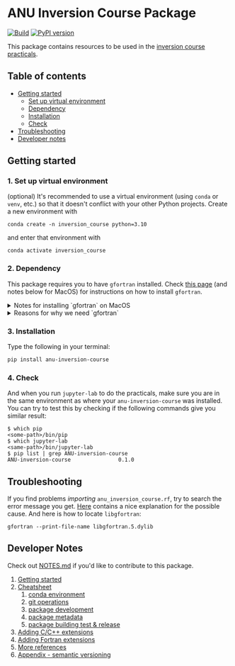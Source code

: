 # ANU Inversion Course Package

[![Build](https://github.com/anu-ilab/ANUInversionCourse/actions/workflows/build_wheels.yml/badge.svg?branch=main)](https://github.com/anu-ilab/ANUInversionCourse/actions/workflows/build_wheels.yml)
[![PyPI version](https://badge.fury.io/py/ANU-inversion-course.svg)](https://badge.fury.io/py/ANU-inversion-course)

This package contains resources to be used in the [inversion course practicals](https://github.com/anu-ilab/JupyterPracticals).

## Table of contents
- [Getting started](README.md#getting-started)
  - [Set up virtual environment](README.md#1-set-up-virtual-environment)
  - [Dependency](README.md#2-dependency)
  - [Installation](README.md#3-installation)
  - [Check](README.md#4-check)
- [Troubleshooting](README.md#troubleshooting)
- [Developer notes](README.md#developer-notes)

## Getting started

### 1. Set up virtual environment
(optional) It's recommended to use a virtual environment (using `conda` or `venv`, etc.) so that it doesn't conflict with your other Python projects. Create a new environment with 
```console
conda create -n inversion_course python=3.10
``` 
and enter that environment with 
```console
conda activate inversion_course
```

### 2. Dependency

This package requires you to have `gfortran` installed. Check [this page](https://fortran-lang.org/learn/os_setup/install_gfortran) (and notes below for MacOS) for instructions on how to install `gfortran`.

<details>
  <summary>Notes for installing `gfortran` on MacOS</summary>

  Make sure you have `xcode` installed (from App Store), and then the command line tools installed by opening terminal and typing in:
  ```console
  xcode-select --install
  ```

  *For M1 chip*: if you've set up a conda environment, then another option is to install `gfortran` using `conda`:
  ```console
  conda install -c conda-forge gfortran
  ```
  The `gfortran` version is updated (`gfortran-11`) for M1 chip but not for the Intel one (as per [this](https://anaconda.org/conda-forge/gfortran))

</details>

<details>
  <summary>Reasons for why we need `gfortran`</summary>

- A *Fortran compiler* is needed for MacOS to build C/Fortran libraries from source, as [wheels](https://packaging.python.org/en/latest/glossary/#term-Wheel) are not provided for MacOS due to a problem described [here](https://github.com/lanl/ExactPack/issues/2). 
- Fortran libraries (`libgfortran.5.dylib`) is also needed for other operating systems. Otherwise `anu_inversion_course.rf` will fail to import.
  
</details>

### 3. Installation
Type the following in your terminal:

```bash
pip install anu-inversion-course
```
### 4. Check
And when you run `jupyter-lab` to do the practicals, make sure you are in the same environment as where your `anu-inversion-course` was installed. You can try to test this by checking if the following commands give you similar result:

```console
$ which pip
<some-path>/bin/pip
$ which jupyter-lab
<same-path>/bin/jupyter-lab
$ pip list | grep ANU-inversion-course
ANU-inversion-course               0.1.0
```

## Troubleshooting

If you find problems *importing* `anu_inversion_course.rf`, try to search the error message you get. [Here](https://stackoverflow.com/questions/58793399/importerror-library-not-loaded-for-f2py) contains a nice explanation for the possible cause. And here is how to locate `libgfortran`:
```console
gfortran --print-file-name libgfortran.5.dylib
```

## Developer Notes

Check out [NOTES.md](NOTES.md) if you'd like to contribute to this package.

1. [Getting started](NOTES.md#getting-started)
2. [Cheatsheet](NOTES.md#cheatsheet)
   1. [conda environment](NOTES.md#conda-environment)
   2. [git operations](NOTES.md#git-operations)
   3. [package development](NOTES.md#package-development)
   4. [package metadata](NOTES.md#package-metadata)
   5. [package building test & release](NOTES.md#package-building-test--release)
3. [Adding C/C++ extensions](NOTES.md#adding-cc-extensions)
4. [Adding Fortran extensions](NOTES.md#adding-fortran-extensions)
5. [More references](NOTES.md#more-references)
6. [Appendix - semantic versioning](NOTES.md#appendix-i---sementic-versioning)
